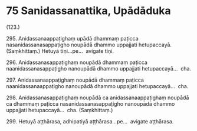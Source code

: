 

# 75 Sanidassanattika, Upādāduka


(123.)

295\. Anidassanaappaṭighaṃ upādā dhammaṃ paṭicca nasanidassanasappaṭigho noupādā dhammo uppajjati hetupaccayā. (Saṃkhittaṃ.) Hetuyā tīṇi…pe…  avigate tīṇi.

296\. Anidassanasappaṭighaṃ noupādā dhammaṃ paṭicca naanidassanasappaṭigho nanoupādā dhammo uppajjati hetupaccayā…  cha.

297\. Anidassanaappaṭighaṃ noupādā dhammaṃ paṭicca naanidassanaappaṭigho nanoupādā dhammo uppajjati hetupaccayā…  cha.

298\. Anidassanasappaṭighaṃ noupādā ca anidassanaappaṭighaṃ noupādā ca dhammaṃ paṭicca nasanidassanasappaṭigho nanoupādā dhammo uppajjati hetupaccayā…  cha. (Saṃkhittaṃ.)

299\. Hetuyā aṭṭhārasa, adhipatiyā aṭṭhārasa…pe…  avigate aṭṭhārasa.



